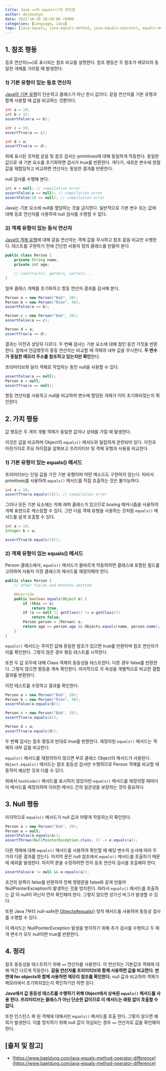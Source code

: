 ```yaml
---
title: Java ==와 equals()의 차이점
author: dejavuhyo
date: 2022-10-28 10:50:00 +0900
categories: [Language, Java]
tags: [java-equals, java-equals-method, java-equals-operator, equals-method-operator, equals-method, 참조-평등, 가치-평등, 자바-등식-연산자, 자바-equals-메서드, 등식-연산자, equals-메서드, 등호-연산자]
---
```


## 1. 참조 평등
등호 연산자(`==`)로 표시되는 참조 비교를 설명한다. 참조 평등은 두 참조가 메모리의 동일한 개체를 가리킬 때 발생한다.

### 1) 기본 유형이 있는 등호 연산자
[Java의 기본 유형](https://www.baeldung.com/java-primitives)이 단순하고 클래스가 아닌 원시 값이다. 같음 연산자를 기본 유형과 함께 사용할 때 값을 비교하는 것뿐이다.

```java
int a = 10;
int b = 15;
assertFalse(a == b);

int c = 10;
assertTrue(a == c);

int d = a;
assertTrue(a == d);
```

위에 표시된 것처럼 같음 및 참조 검사는 primitives에 대해 동일하게 작동한다. 동일한 값으로 새 기본 요소를 초기화하면 검사가 true를 반환한다. 게다가, 새로운 변수에 원점 값을 재할당하고 비교하면 연산자는 동일한 결과를 반환한다.

null 검사를 수행해 본다.

```java
int e = null; // compilation error
assertFalse(a == null); // compilation error
assertFalse(10 == null); // compilation error
```

Java는 기본 요소에 null을 할당하는 것을 금지한다. 일반적으로 기본 변수 또는 값에 대해 등호 연산자를 사용하여 null 검사를 수행할 수 없다.

### 2) 객체 유형이 있는 등식 연산자
[Java의 객체 유형](https://www.baeldung.com/java-classes-objects)에 대해 같음 연산자는 객체 값을 무시하고 참조 같음 비교만 수행한다. 테스트를 구현하기 전에 간단한 사용자 정의 클래스를 만들어 본다.

```java
public class Person {
    private String name;
    private int age;

    // constructor, getters, setters...
}
```

일부 클래스 개체를 초기화하고 항등 연산자 결과를 검사해 본다.

```java
Person a = new Person("Bob", 20);
Person b = new Person("Mike", 40);
assertFalse(a == b);

Person c = new Person("Bob", 20);
assertFalse(a == c);

Person d = a;
assertTrue(a == d);
```

결과는 이전과 상당히 다르다. 두 번째 검사는 기본 요소에 대해 참인 동안 거짓을 반환한다. 앞에서 언급했듯이 동등 연산자는 비교할 때 객체의 내부 값을 무시한다. **두 변수가 동일한 메모리 주소를 참조하고 있는지만 확인**한다.

프리미티브와 달리 객체로 작업하는 동안 null을 사용할 수 있다.

```java
assertFalse(a == null);
Person e = null;
assertTrue(e == null);
```

항등 연산자를 사용하고 null을 비교하여 변수에 할당된 개체가 이미 초기화되었는지 확인한다.

## 2. 가치 평등
값 평등은 두 개의 개별 객체가 동일한 값이나 상태를 가질 때 발생한다.

이것은 값을 비교하며 Object의 `equals()` 메서드와 밀접하게 관련되어 있다. 이전과 마찬가지로 주요 차이점을 살펴보고 프리미티브 및 객체 유형과 사용을 비교한다.

### 1) 기본 유형이 있는 equals() 메서드
프리미티브는 단일 값을 가진 기본 유형이며 어떤 메소드도 구현하지 않는다. 따라서 primitives를 사용하여 `equals()` 메서드를 직접 호출하는 것은 불가능하다.

```java
int a = 10;
assertTrue(a.equals(10)); // compilation error
```

그러나 모든 기본 요소에는 자체 래퍼 클래스가 있으므로 boxing 메커니즘을 사용하여 개체 표현으로 캐스팅할 수 있다. 그런 다음 객체 유형을 사용하는 것처럼 `equals()` 메서드를 쉽게 호출할 수 있다.

```java
int a = 10;
Integer b = a;

assertTrue(b.equals(10));
```

### 2) 객체 유형이 있는 equals() 메서드
Person 클래스에서, `equals()` 메서드가 올바르게 작동하려면 클래스에 포함된 필드를 고려하여 사용자 지정 클래스의 메서드를 재정의해야 한다.

```java
public class Person {
    // other fields and methods omitted

    @Override
    public boolean equals(Object o) {
        if (this == o) 
            return true;
        if (o == null || getClass() != o.getClass()) 
            return false;
        Person person = (Person) o;
        return age == person.age && Objects.equals(name, person.name);
    }
}
```

`equals()` 메서드는 주어진 값에 동일한 참조가 있으면 true를 반환하며 참조 연산자가 이를 확인한다. 그렇지 않은 경우 평등 테스트를 시작한다.

또한 두 값 모두에 대해 Class 객체의 동등성을 테스트한다. 다른 경우 false를 반환한다. 그렇지 않으면 평등을 계속 확인한다. 마지막으로 각 속성을 개별적으로 비교한 결합 결과를 반환한다.

이전 테스트를 수정하고 결과를 확인한다.

```java
Person a = new Person("Bob", 20);
Person b = new Person("Mike", 40);
assertFalse(a.equals(b));

Person c = new Person("Bob", 20);
assertTrue(a.equals(c));

Person d = a;
assertTrue(a.equals(d));
```

두 번째 검사는 참조 평등과 반대로 true를 반환한다. 재정의된 `equals()` 메서드는 객체의 내부 값을 비교한다.

`equals()` 메서드를 재정의하지 않으면 부모 클래스 Object의 메서드가 사용된다. `Object.equals()` 메서드는 참조 동등성 검사만 수행하므로 Person 객체를 비교할 때 동작이 예상한 것과 다를 수 있다.

위에서 `hashCode()` 메서드를 표시하지 않았지만 `equals()` 메서드를 재정의할 때마다 이 메서드를 재정의하여 이러한 메서드 간의 일관성을 보장하는 것이 중요하다.

## 3. Null 평등
마지막으로 `equals()` 메서드가 null 값과 어떻게 작동하는지 확인한다.

```java
Person a = new Person("Bob", 20);
Person e = null;
assertFalse(a.equals(e));
assertThrows(NullPointerException.class, () -> e.equals(a));
```

다른 객체에 대해 `equals()` 메서드를 사용하여 확인할 때 해당 변수의 순서에 따라 두 가지 다른 결과를 얻는다. 마지막 문은 null 참조에서 `equals()` 메서드를 호출하기 때문에 예외를 발생한다. 마지막 문을 수정하려면 먼저 등호 연산자 검사를 호출해야 한다.

```java
assertFalse(e != null && e.equals(a));
```

조건의 왼쪽이 false를 반환하여 전체 명령문을 false와 같게 만들어 NullPointerException이 발생하는 것을 방지한다. 따라서 `equals()` 메서드를 호출하는 값 이 null이 아닌지 먼저 확인해야 한다. 그렇지 않으면 성가신 버그가 발생할 수 있다.

또한 Java 7부터 null-safe한 [Objects#equals()](https://docs.oracle.com/en/java/javase/16/docs/api/java.base/java/util/Objects.html#equals(java.lang.Object,java.lang.Object)) 정적 메서드를 사용하여 동등성 검사를 수행할 수 있다.

이 메서드는 NullPointerException 발생을 방지하기 위해 추가 검사를 수행하고 두 매개 변수가 모두 null이면 true를 반환한다.

## 4. 정리
참조 동등성을 테스트하기 위해 `==` 연산자를 사용한다. 이 연산자는 기본값과 객체에 대해 약간 다르게 작동한다. **같음 연산자를 프리미티브와 함께 사용하면 값을 비교한다. 반면에 for objects와 함께 사용하면 메모리 참조를 확인한다.** null 값과 비교하여 객체가 메모리에서 초기화되었는지 확인하기만 하면 된다.

**Java에서 값 동등성 테스트를 수행하기 위해 Object에서 상속된 `equals()` 메서드를 사용 한다. 프리미티브는 클래스가 아닌 단순한 값이므로 이 메서드는 래핑 없이 호출할 수 없다.**

또한 인스턴스 화 된 객체에 대해서만 `equals()` 메서드를 호출 한다. 그렇지 않으면 예외가 발생한다. 이를 방지하기 위해 null 값이 의심되는 경우 `==` 연산자로 값을 확인해야 한다.

## [출처 및 참고]
* [https://www.baeldung.com/java-equals-method-operator-difference](https://www.baeldung.com/java-equals-method-operator-difference)
